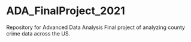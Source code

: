 # ADA_FinalProject_2021
Repository for Advanced Data Analysis Final project of analyzing county crime data across the US. 
